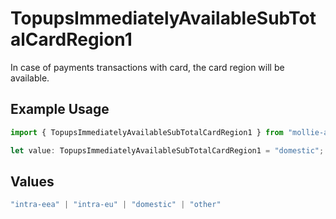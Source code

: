 # TopupsImmediatelyAvailableSubTotalCardRegion1

In case of payments transactions with card, the card region will be available.

## Example Usage

```typescript
import { TopupsImmediatelyAvailableSubTotalCardRegion1 } from "mollie-api-typescript/models/operations";

let value: TopupsImmediatelyAvailableSubTotalCardRegion1 = "domestic";
```

## Values

```typescript
"intra-eea" | "intra-eu" | "domestic" | "other"
```